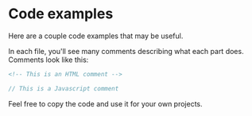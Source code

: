 # Code examples

Here are a couple code examples that may be useful.

In each file, you'll see many comments describing what each part does.
Comments look like this:

```html 
<!-- This is an HTML comment -->
```

```js 
// This is a Javascript comment
```

Feel free to copy the code and use it for your own projects.
